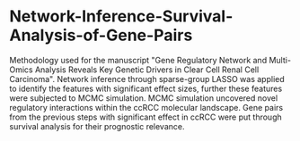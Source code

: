 # Network-Inference-Survival-Analysis-of-Gene-Pairs
Methodology used for the manuscript "Gene Regulatory Network and Multi-Omics Analysis Reveals Key Genetic Drivers in Clear Cell Renal Cell Carcinoma".
Network inference through sparse-group LASSO was applied to identify the features with significant effect sizes, further these features were subjected to MCMC simulation. MCMC simulation uncovered novel regulatory interactions within the ccRCC molecular landscape. Gene pairs from the previous steps with significant effect in ccRCC were put through survival analysis for their prognostic relevance.
